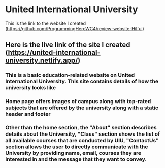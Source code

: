 # United International University

This is the link to the website I created (https://github.com/ProgrammingHeroWC4/review-website-Hilful)

## Here is the live link of the site I created (https://united-international-university.netlify.app/)


### This is a basic education-related website on United International University. This site contains details of how the university looks like
### Home page offers images of campus along with top-rated subjects that are offered by the university along with a static header and footer
### Other than the home section, the "About" section describes details about the University, "Class" section shows the list of all available courses that are conducted by UIU, "ContactUs" section allows the user to directly communicate with the University by providing name, email, courses they are interested in and the message that they want to convey. 
